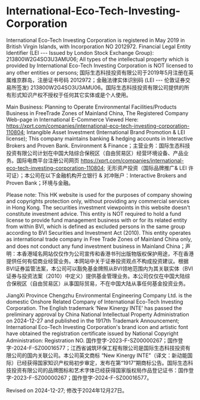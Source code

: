 # International-Eco-Tech-Investing-Corporation

International Eco-Tech Investing Corporation is registered in May 2019 in British Virgin Islands, with Incorporation NO 2012972. Financial Legal Entity Identifier (LEI --- Issued by London Stock Exchange Group): 213800W2G4SO3U3AMU06; All types of the intellectual property which is provided by International Eco-Tech Investing Corporation is NOT licensed to any other entities or persons; 国际生态科技投资有限公司于2019年5月注册在英属维京群岛，注册证书号码 2012972；金融法律实体识别码 (LEI --- 伦敦证券交易所签发) 213800W2G4SO3U3AMU06。国际生态科技投资有限公司提供的所有形式知识产权不授权于任何其它实体或是个人使用。

Main Business: Planning to Operate Environmental Facilities/Products Business in FreeTrade Zones of Mainland China, The Registered Company Web-page in International E-Commerce Viewed Here: https://xprt.com/companies/international-eco-tech-investing-corporation-110804; Intangible Asset Investment (International Brand Promotion & LEI license); This company maintains banking & hedging accounts in Interactive Brokers and Proven Bank. Environment & Finance；主营业务：国际生态科技投资有限公司计划在中国大陆综合保税区（自由贸易区）经营环境设备、产品业务。国际电商平台注册公司网页 https://xprt.com/companies/international-eco-tech-investing-corporation-110804; 无形资产投资（国际品牌推广& LEI 许可证）；本公司在以下金融机构开立银行 & 对冲账户：Interactive Brokers and Proven Bank；环境与金融。

Please note: This HK website is used for the purposes of company showing and copyrights protection only, without providing any commercial services in Hong Kong. The securities investment viewpoints in this website doesn't  constitute investment advice. This entity is NOT required to hold a fund license to provide fund management business with or for its related entity from within BVI, which is defined as excluded persons in the same group according to BVI Securities and Investment Act (2010). This entity operates as international trade company in Free Trade Zones of Mainland China only, and does not conduct any fund investment business in Mainland China；声明：本香港域名网站仅仅作为公司宣传和香港书刊出版物版权保护用途，不在香港提供任何有偿商业经营业务。本网站中关于证券投资观点不构成投资建议。根据BVI证券监管法案，本公司可以豁免基金牌照从BVI领地范围内为其关联实体（BVI证券与投资法案（2010）中定义）提供基金管理业务。本公司仅仅在中国大陆综合保税区（自由贸易区）从事国际贸易，不在中国大陆从事任何基金投资业务。

JiangXi Province Chengzhu Environmental Engineering Company Ltd. is the domestic Onshore Related Company of International Eco-Tech Investing Corporation. The English trademark ‘New Kinergy INTE’ has passed the preliminary approval by China National Intellectual Property Administration on 2024-12-27 and published in the 1917th Trademark Announcement; International Eco-Tech Investing Corporation's brand icon and artistic font have obtained the registration certificate issued by National Copyright Administration: Registration NO. 国作登字-2023-F-SZ00000267；国作登字-2024-F-SZ00016577；江西省诚筑环保工程有限公司是国际生态科技投资有限公司的国内关联公司。本公司英文商标 “New Kinergy INTE”（译文：新动能国际）已经获得国家知识产权局初步审定，发布在第“1917”期商标公告。国际生态科技投资有限公司的品牌图标和艺术字体已经获得国家版权局作品登记证书：国作登字-2023-F-SZ00000267；国作登字-2024-F-SZ00016577。

Revised on 2024-12-27; 修改于2024年12月27日。
